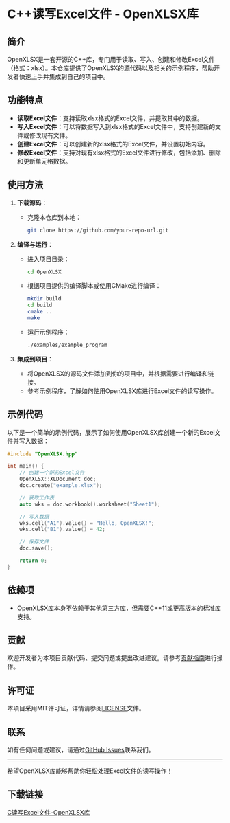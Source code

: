 # C++读写Excel文件 - OpenXLSX库

## 简介

OpenXLSX是一套开源的C++库，专门用于读取、写入、创建和修改Excel文件（格式：xlsx）。本仓库提供了OpenXLSX的源代码以及相关的示例程序，帮助开发者快速上手并集成到自己的项目中。

## 功能特点

- **读取Excel文件**：支持读取xlsx格式的Excel文件，并提取其中的数据。
- **写入Excel文件**：可以将数据写入到xlsx格式的Excel文件中，支持创建新的文件或修改现有文件。
- **创建Excel文件**：可以创建新的xlsx格式的Excel文件，并设置初始内容。
- **修改Excel文件**：支持对现有xlsx格式的Excel文件进行修改，包括添加、删除和更新单元格数据。

## 使用方法

1. **下载源码**：
   - 克隆本仓库到本地：
     ```bash
     git clone https://github.com/your-repo-url.git
     ```

2. **编译与运行**：
   - 进入项目目录：
     ```bash
     cd OpenXLSX
     ```
   - 根据项目提供的编译脚本或使用CMake进行编译：
     ```bash
     mkdir build
     cd build
     cmake ..
     make
     ```
   - 运行示例程序：
     ```bash
     ./examples/example_program
     ```

3. **集成到项目**：
   - 将OpenXLSX的源码文件添加到你的项目中，并根据需要进行编译和链接。
   - 参考示例程序，了解如何使用OpenXLSX库进行Excel文件的读写操作。

## 示例代码

以下是一个简单的示例代码，展示了如何使用OpenXLSX库创建一个新的Excel文件并写入数据：

```cpp
#include "OpenXLSX.hpp"

int main() {
    // 创建一个新的Excel文件
    OpenXLSX::XLDocument doc;
    doc.create("example.xlsx");

    // 获取工作表
    auto wks = doc.workbook().worksheet("Sheet1");

    // 写入数据
    wks.cell("A1").value() = "Hello, OpenXLSX!";
    wks.cell("B1").value() = 42;

    // 保存文件
    doc.save();

    return 0;
}
```

## 依赖项

- OpenXLSX库本身不依赖于其他第三方库，但需要C++11或更高版本的标准库支持。

## 贡献

欢迎开发者为本项目贡献代码、提交问题或提出改进建议。请参考[贡献指南](CONTRIBUTING.md)进行操作。

## 许可证

本项目采用MIT许可证，详情请参阅[LICENSE](LICENSE)文件。

## 联系

如有任何问题或建议，请通过[GitHub Issues](https://github.com/your-repo-url/issues)联系我们。

---

希望OpenXLSX库能够帮助你轻松处理Excel文件的读写操作！

## 下载链接

[C读写Excel文件-OpenXLSX库](https://pan.quark.cn/s/c680feded075)